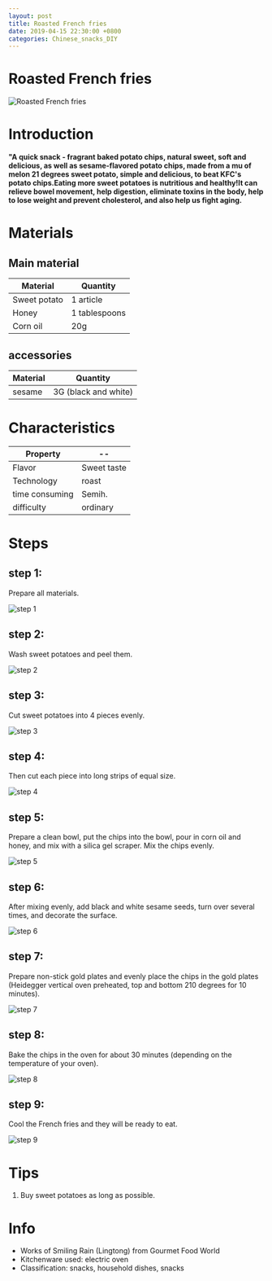 ```yaml
---
layout: post
title: Roasted French fries
date: 2019-04-15 22:30:00 +0800
categories: Chinese_snacks_DIY
---
```


# Roasted French fries

![Roasted French fries]({{site.baseurl}}/img/415935/415935.jpg)

# Introduction

**"A quick snack - fragrant baked potato chips, natural sweet, soft and delicious, as well as sesame-flavored potato chips, made from a mu of melon 21 degrees sweet potato, simple and delicious, to beat KFC's potato chips.Eating more sweet potatoes is nutritious and healthy!It can relieve bowel movement, help digestion, eliminate toxins in the body, help to lose weight and prevent cholesterol, and also help us fight aging.**

# Materials


## Main material

Material|Quantity
--|--
Sweet potato|1 article
Honey|1 tablespoons
Corn oil|20g

## accessories

Material|Quantity
--|--
sesame|3G (black and white)

# Characteristics

Property|--
--|--
Flavor|Sweet taste
Technology|roast
time consuming|Semih.
difficulty|ordinary

# Steps

## step 1:

Prepare all materials.

![step 1]({{site.baseurl}}/img/415935/1.jpg)

## step 2:

Wash sweet potatoes and peel them.

![step 2]({{site.baseurl}}/img/415935/2.jpg)

## step 3:

Cut sweet potatoes into 4 pieces evenly.

![step 3]({{site.baseurl}}/img/415935/3.jpg)

## step 4:

Then cut each piece into long strips of equal size.

![step 4]({{site.baseurl}}/img/415935/4.jpg)

## step 5:

Prepare a clean bowl, put the chips into the bowl, pour in corn oil and honey, and mix with a silica gel scraper. Mix the chips evenly.

![step 5]({{site.baseurl}}/img/415935/5.jpg)

## step 6:

After mixing evenly, add black and white sesame seeds, turn over several times, and decorate the surface.

![step 6]({{site.baseurl}}/img/415935/6.jpg)

## step 7:

Prepare non-stick gold plates and evenly place the chips in the gold plates (Heidegger vertical oven preheated, top and bottom 210 degrees for 10 minutes).

![step 7]({{site.baseurl}}/img/415935/7.jpg)

## step 8:

Bake the chips in the oven for about 30 minutes (depending on the temperature of your oven).

![step 8]({{site.baseurl}}/img/415935/8.jpg)

## step 9:

Cool the French fries and they will be ready to eat.

![step 9]({{site.baseurl}}/img/415935/9.jpg)

# Tips

1. Buy sweet potatoes as long as possible.

# Info

- Works of Smiling Rain (Lingtong) from Gourmet Food World
- Kitchenware used: electric oven
- Classification: snacks, household dishes, snacks
